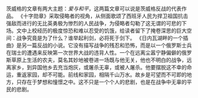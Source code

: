 茨威格的文章有两大主题：_爱与和平_，这两篇文章可以说是茨威格反战的代表作品。
《十字勋章》采取侵略者的视角，从侧面歌颂了西班牙人民为捍卫祖国抗击强敌而进行的无比英勇极为惨烈的人民战争，为侵略者勾勒了这无谓的可悲的下场。文中上校经历的极度惊恐和难以忍受的饥饿，给读者留下了掩卷深思的巨大空间：战争究竟是为了什么？谁举起利剑，必将死于剑下。
《日内瓦湖畔的一个插曲》是另一篇反战的小说。它没有描写战争的残忍和恐怖，而是以一个俄罗斯士兵在瑞士的遭遇来反映第一次世界大战的违背人性。一个在远离尘嚣宁静偏僻的俄罗斯草原上生活的农夫，莫名其妙地被卷进一场既与他无关，他也不明白的战争，远离家乡，到异国他乡去充当炮灰，或屠杀无辜，或被人屠杀。他要摆脱这不幸的命运，重返家园，却不可能。前线和家园，相隔千山万水。故乡是可望而不可即的地方，只存在于梦想和憧憬之中。这不只是一个个人的悲剧，也是在战争中无辜的平民的悲剧。